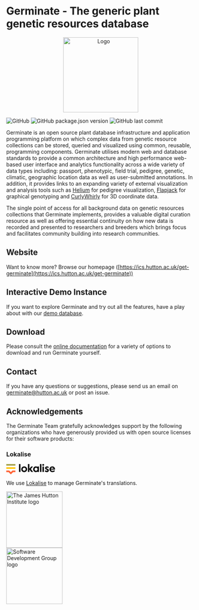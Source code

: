 # Germinate - The generic plant genetic resources database

<p align="center">
  <img src="https://raw.githubusercontent.com/germinateplatform/germinate-vue/master/public/img/germinate-square.svg?sanitize=true" width="200" alt="Logo">
</p>

![GitHub](https://img.shields.io/github/license/germinateplatform/germinate-vue)
![GitHub package.json version](https://img.shields.io/github/package-json/v/germinateplatform/germinate-vue)
![GitHub last commit](https://img.shields.io/github/last-commit/germinateplatform/germinate-vue)

Germinate is an open source plant database infrastructure and application programming platform
on which complex data from genetic resource collections can be stored, queried and visualized
using common, reusable, programming components. Germinate utilises modern web and database
standards to provide a common architecture and high performance web-based user interface and
analytics functionality across a wide variety of data types including: passport, phenotypic,
field trial, pedigree, genetic, climatic, geographic location data as well as user-submitted
annotations. In addition, it provides links to an expanding variety of external visualization
and analysis tools such as [Helium](https://ics.hutton.ac.uk/helium) for pedigree visualization,
[Flapjack](https://ics.hutton.ac.uk/flapjack) for graphical genotyping and
[CurlyWhirly](https://ics.hutton.ac.uk/curlywhirly) for 3D coordinate data.

The single point of access for all background data on genetic resources collections that
Germinate implements, provides a valuable digital curation resource as well as offering
essential continuity on how new data is recorded and presented to researchers and breeders
which brings focus and facilitates community building into research communities.

## Website
Want to know more? Browse our homepage ([https://ics.hutton.ac.uk/get-germinate](https://ics.hutton.ac.uk/get-germinate))

## Interactive Demo Instance
If you want to explore Germinate and try out all the features, have a play about with our [demo database](https://ics.hutton.ac.uk/germinate-demo).

## Download
Please consult the [online documentation](https://germinateplatform.github.io/germinate-server) for a variety of options to download and run Germinate yourself.

## Contact
If you have any questions or suggestions, please send us an email on [germinate@hutton.ac.uk](mailto:germinate@hutton.ac.uk) or post an issue.

## Acknowledgements
The Germinate Team gratefully acknowledges support by the following organizations who have generously provided us with open source licenses for their software products:

### Lokalise

<svg xmlns="http://www.w3.org/2000/svg" width="130" height="28" viewBox="0 0 130 28" fill="none"> <g clip-path="url(#clip0)"> <path d="M24.2748 17.4004H19.9835H17.1328H16.4287L12.1374 21.6911L7.84608 17.4004H7.14196H4.2913H0V21.6911H6.06839L9.10289 24.7256L12.1374 27.7601L15.1719 24.7256L18.2058 21.6911H24.2748V17.4004Z" fill="#FF6336"/> <path d="M24.2748 8.81641H0V13.1077H24.2748V8.81641Z" fill="#FFC500"/> <path d="M24.2748 0.234375H0V4.52568H24.2748V0.234375Z" fill="#A4A14A"/> <path d="M33.9258 0.234375H37.7863V21.292H33.9258V0.234375Z" fill="black"/> <path d="M43.7951 20.6922C42.576 20.0193 41.6109 19.0983 40.8997 17.9281C40.1873 16.7585 39.832 15.4711 39.832 14.0676C39.832 12.664 40.1873 11.3772 40.8997 10.207C41.6109 9.03736 42.576 8.11582 43.7951 7.44293C45.013 6.77004 46.3347 6.43359 47.7582 6.43359C49.1812 6.43359 50.5022 6.77004 51.7213 7.44293C52.9392 8.11582 53.9044 9.03678 54.6167 10.207C55.3279 11.3766 55.6844 12.664 55.6844 14.0676C55.6844 15.4711 55.3285 16.7579 54.6167 17.9281C53.9044 19.0977 52.9392 20.0193 51.7213 20.6922C50.5022 21.3651 49.1812 21.7015 47.7582 21.7015C46.3347 21.7015 45.0136 21.3651 43.7951 20.6922ZM49.791 17.6217C50.405 17.2806 50.897 16.798 51.2676 16.174C51.6376 15.55 51.8238 14.8483 51.8238 14.0681C51.8238 13.2886 51.6382 12.5868 51.2676 11.9623C50.897 11.3383 50.405 10.8557 49.791 10.5145C49.1771 10.1734 48.4989 10.0025 47.7582 10.0025C47.017 10.0025 46.34 10.1734 45.7254 10.5145C45.1114 10.8557 44.6188 11.3383 44.2482 11.9623C43.877 12.5862 43.6926 13.2886 43.6926 14.0681C43.6926 14.8483 43.877 15.55 44.2482 16.174C44.6183 16.798 45.1108 17.2806 45.7254 17.6217C46.3394 17.9629 47.0164 18.1338 47.7582 18.1338C48.4989 18.1332 49.1765 17.9629 49.791 17.6217Z" fill="black"/> <path d="M57.7305 0.234375H61.591V12.7813L66.6212 6.84426H71.2124L65.5388 13.5419L71.6219 21.292H66.6795L61.591 14.5943V21.292H57.7305V0.234375Z" fill="black"/> <path d="M75.2644 20.766C74.182 20.142 73.3047 19.2499 72.6324 18.0898C71.9595 16.9302 71.623 15.5891 71.623 14.0683C71.623 12.6842 71.9448 11.4068 72.5882 10.2372C73.2316 9.0676 74.109 8.14134 75.2208 7.45903C76.3321 6.77671 77.55 6.43555 78.8764 6.43555C79.8121 6.43555 80.6652 6.59169 81.4348 6.90339C82.2049 7.21509 82.7947 7.63461 83.2042 8.16079V6.84447H87.0648V21.2922H83.2042V19.9759C82.5997 20.5415 81.9562 20.9699 81.2739 21.2627C80.591 21.555 79.7137 21.7017 78.6413 21.7017C77.4723 21.7023 76.3468 21.39 75.2644 20.766ZM82.298 16.9644C83.0192 16.1848 83.3804 15.2197 83.3804 14.0689C83.3804 12.9188 83.0192 11.9536 82.298 11.1735C81.5768 10.3939 80.6211 10.0039 79.432 10.0039C78.2424 10.0039 77.2866 10.3945 76.5654 11.1735C75.8442 11.9536 75.4836 12.9188 75.4836 14.0689C75.4836 15.2197 75.8442 16.1848 76.5654 16.9644C77.2866 17.7445 78.2418 18.134 79.432 18.134C80.6211 18.134 81.5768 17.7445 82.298 16.9644Z" fill="black"/> <path d="M89.873 0.234375H93.7337V21.292H89.873V0.234375Z" fill="black"/> <path d="M96.7467 4.15283C96.2788 3.68499 96.0449 3.11934 96.0449 2.45647C96.0449 1.77415 96.2788 1.19435 96.7467 0.716494C97.2145 0.239224 97.7802 0 98.4431 0C99.1249 0 99.7053 0.239224 100.183 0.716494C100.66 1.19435 100.9 1.77415 100.9 2.45647C100.9 3.11934 100.661 3.68499 100.183 4.15283C99.7053 4.62068 99.1249 4.8546 98.4431 4.8546C97.7802 4.85519 97.2145 4.62068 96.7467 4.15283ZM96.5416 6.84381H100.402V21.2915H96.5416V6.84381Z" fill="black"/> <path d="M103.035 20.2948L103.913 16.6682H104.088C105.355 17.6434 106.652 18.1306 107.978 18.1306C108.524 18.1306 108.967 18.0281 109.309 17.8237C109.65 17.6192 109.821 17.3222 109.821 16.9316C109.821 16.5221 109.62 16.1909 109.221 15.9376C108.821 15.6842 108.075 15.3725 106.984 15.0013C105.873 14.6313 105.01 14.0945 104.396 13.3927C103.782 12.6909 103.474 11.8625 103.474 10.9068C103.474 9.56159 103.976 8.47919 104.98 7.66017C105.984 6.84115 107.256 6.43164 108.797 6.43164C109.577 6.43164 110.269 6.5047 110.874 6.65083C111.478 6.79696 112.053 7.03618 112.599 7.36732L112.746 11.0523H112.541C111.839 10.6039 111.215 10.2681 110.669 10.0436C110.123 9.81967 109.509 9.70712 108.827 9.70712C108.339 9.70712 107.939 9.80494 107.628 9.99938C107.316 10.1944 107.16 10.4484 107.16 10.7601C107.16 11.1696 107.355 11.506 107.745 11.7694C108.134 12.0328 108.866 12.3498 109.938 12.7198C111.166 13.1293 112.097 13.6266 112.731 14.2117C113.365 14.7962 113.682 15.703 113.682 16.9316C113.682 17.9456 113.428 18.8135 112.921 19.5348C112.414 20.2565 111.746 20.7975 110.917 21.1581C110.089 21.5187 109.177 21.699 108.183 21.699C106.174 21.699 104.458 21.2311 103.035 20.2948Z" fill="black"/> <path d="M119.12 20.6763C117.911 19.9939 116.961 19.063 116.269 17.8834C115.576 16.7037 115.23 15.3927 115.23 13.9497C115.23 12.5462 115.557 11.2735 116.21 10.1333C116.864 8.99258 117.771 8.09107 118.931 7.4282C120.09 6.76533 121.402 6.43359 122.864 6.43359C124.345 6.43359 125.628 6.78006 126.71 7.4718C127.791 8.16414 128.61 9.08509 129.166 10.2358C129.722 11.3866 130 12.6245 130 13.9503V15.091H118.915C119.149 16.1834 119.651 17.0119 120.421 17.577C121.192 18.1426 122.21 18.4248 123.478 18.4248C125.408 18.4248 127.094 17.7914 128.537 16.524H128.947L128.8 20.1795C127.923 20.6869 126.997 21.0669 126.022 21.3203C125.047 21.5736 124.111 21.7003 123.214 21.7003C121.694 21.6997 120.329 21.3586 119.12 20.6763ZM126.14 12.4578C126.042 11.5804 125.676 10.8928 125.043 10.3961C124.409 9.8994 123.634 9.65016 122.718 9.65016C121.821 9.65016 121.036 9.88938 120.363 10.3666C119.691 10.8445 119.237 11.5416 119.003 12.4578H126.14Z" fill="black"/> </g> <defs> <clipPath id="clip0"> <rect width="130" height="27.7588" fill="white"/> </clipPath> </defs> </svg>

We use [Lokalise](https://lokalise.co/) to manage Germinate's translations.

<img src="https://raw.githubusercontent.com/germinateplatform/germinate-vue/master/public/img/hutton-black.svg?sanitize=true" height="150" alt="The James Hutton Institute logo">
<br />
<img src="https://raw.githubusercontent.com/germinateplatform/germinate-vue/master/public/img/ics-sdg-black.svg?sanitize=true" height="150" alt="Software Development Group logo">